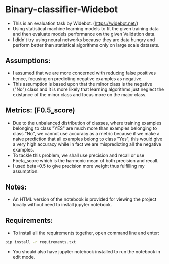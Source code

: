 # Binary-classifier-Widebot
* This is an evaluation task by Widebot. (https://widebot.net/)
* Using statistical machine learning models to fit the given training data and then evaluate models performance on the given Validation data.
* I didn't try using neural networks because they are data hungry and perform better than statistical algorithms only on large scale datasets.

## Assumptions:
* I assumed that we are more concerned with reducing false positives hence, focusing on predicting negative examples as negative.
* This assumption is based upon that the minor class is the negative ("No") class and it is more likely that learning algorithms just neglect the existance of the minor class and focus more on the major class.
## Metrics: (F0.5_score)
* Due to the unbalanced distribution of classes, where training examples belonging to class "YES" are much more than examples belonging to class "No", we cannot use accuracy as a metric because if we make a naive prediction that all examples belong to class "Yes", this would give a very high accuracy while in fact we are mispredicting all the negative examples.
* To tackle this problem, we shall use precision and recall or use Fbeta_score which is the harmonic mean of both precision and recall.
* I used beta=0.5 to give precision more weight thus fulfilling my assumption.

## Notes:
* An HTML version of the notebook is provided for viewing the project locally without need to install jupyter notebook.

## Requirements:

* To install all the requirements together, open command line and enter:
```bash
pip install -r requirements.txt
```
* You should also have jupyter notebook installed to run the notebook in edit mode.
